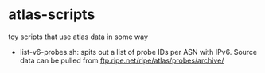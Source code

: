 # atlas-scripts

toy scripts that use atlas data in some way

* list-v6-probes.sh: spits out a list of probe IDs per ASN with IPv6. Source data can be pulled from [ftp.ripe.net/ripe/atlas/probes/archive/](https://ftp.ripe.net/ripe/atlas/probes/archive/)

